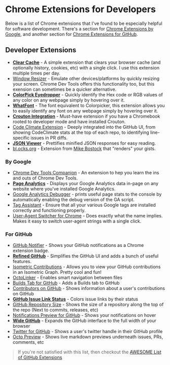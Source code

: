 # Chrome Extensions for Developers

Below is a list of Chrome extensions that I've found to be especially helpful for software development.  There's a section for [Chrome Extensions by Google](#by-google), and another section for [Chrome Extensions for GitHub](#for-github).

## Developer Extensions

* [**Clear Cache**](https://chrome.google.com/webstore/detail/clear-cache/cppjkneekbjaeellbfkmgnhonkkjfpdn) - A simple extension that clears your browser cache (and optionally history, cookies, etc) with a single click.  I use this extension multiple times per day.
* [Window Resizer](https://chrome.google.com/webstore/detail/window-resizer/kkelicaakdanhinjdeammmilcgefonfh) - Emulate other devices/platforms by quickly resizing your screen.  Chrome Dev Tools offers this functionality too, but this exension can sometimes be a quicker alternative.
* [**ColorPick Eyedropper**](https://chrome.google.com/webstore/detail/colorpick-eyedropper/ohcpnigalekghcmgcdcenkpelffpdolg) - Quickly identify the Hex code or RGB values of any color on any webpage simply by hovering over it.
* [**WhatFont**](https://chrome.google.com/webstore/detail/whatfont/jabopobgcpjmedljpbcaablpmlmfcogm) - The font equivalent to Colorpicker, this extension allows you to easily identify any font on any webpage simply by hovering over it.
* [**Crouton Integration**](https://chrome.google.com/webstore/detail/crouton-integration/gcpneefbbnfalgjniomfjknbcgkbijom) - Must-have extension if you have a Chromebook rooted to developer mode and have installed Crouton.
* [Code Climate Extension](https://chrome.google.com/webstore/detail/code-climate/phgahogocbnfilkegjdpohgkkjgahjgk) - Deeply integrated into the GitHub UI, from showing CodeClimate stats at the top of each repo, to identifying line-specific issues in PR diffs.
* [**JSON Viewer**](https://chrome.google.com/webstore/detail/json-viewer/gbmdgpbipfallnflgajpaliibnhdgobh) - Prettifies minified JSON responses for easy reading.
* [bl.ocks.org](https://chrome.google.com/webstore/detail/blocksorg/phjkbonaifennbfpmieeipknnkhaoiaf) - Extension from [Mike Bostock](https://github.com/mbostock) that "renders" your gists.

### By Google

* [Chrome Dev Tools Companion](https://chrome.google.com/webstore/detail/discover-devtools-compani/angkfkebojeancgemegoedelbnjgcgme) - An extension to hep you learn the ins and outs of Chrome Dev Tools.
* [**Page Analytics**](https://chrome.google.com/webstore/detail/page-analytics-by-google/fnbdnhhicmebfgdgglcdacdapkcihcoh) - Displays your Google Analytics data in-page on any website where you've installed Google Analytics.
* [Google Analytics Debugger](https://chrome.google.com/webstore/detail/google-analytics-debugger/jnkmfdileelhofjcijamephohjechhna) - prints useful page stats to the console by automatically enabling the debug version of the GA script.
* [Tag Assistant](https://chrome.google.com/webstore/detail/tag-assistant-by-google/kejbdjndbnbjgmefkgdddjlbokphdefk) - Ensure that all your various Google tags are installed correctly and functioning properly.
* [User-Agent Switcher for Chrome](https://chrome.google.com/webstore/detail/user-agent-switcher-for-c/djflhoibgkdhkhhcedjiklpkjnoahfmg) - Does exactly what the name implies.  Makes it easy to switch user-agent strings with a single click.

### For GitHub

* [GitHub Notifier](https://chrome.google.com/webstore/detail/notifier-for-github/lmjdlojahmbbcodnpecnjnmlddbkjhnn/related) - Shows your GitHub notifications as a Chrome extension badge.
* [**Refined GitHub**](https://chrome.google.com/webstore/detail/refined-github/hlepfoohegkhhmjieoechaddaejaokhf) - Simplifies the GitHub UI and adds a bunch of useful features.
* [Isometric Contributions](https://chrome.google.com/webstore/detail/isometric-contributions/mjoedlfflcchnleknnceiplgaeoegien) - Allows you to view your GitHub contributions in an Isometric Graph.  Pretty cool and fun!
* [OctoLinker](https://chrome.google.com/webstore/detail/octolinker/jlmafbaeoofdegohdhinkhilhclaklkp) - Enables smart navigation between files
* [Builds Tab for GitHub](https://chrome.google.com/webstore/detail/builds-tab-for-github/jnmdkbflmkjehkkdbjdfpmhgdafpcdkh) - Adds a Builds tab to GitHub
* [Contributors on GitHub](https://chrome.google.com/webstore/detail/contributors-on-github/cjbacdldhllelehomkmlniifaojgaeph/related) - Shows information about a user's contributions on GitHub
* [**GitHub Issue Link Status**](https://chrome.google.com/webstore/detail/github-issue-link-status/nbiddhncecgemgccalnoanpnenalmkic) - Colors issue links by their status
* [GitHub Repository Size](https://chrome.google.com/webstore/detail/github-repository-size/apnjnioapinblneaedefcnopcjepgkci) - Shows the size of a repository along the top of the repo (Next to commits, releases, etc)
* [Notifications Preview for GitHub](https://chrome.google.com/webstore/detail/notifications-preview-for/kgilejfahkjidpaclkepbdoeioeohfmj) - Shows your notifications on hover
* [**Wide GitHub**](https://chrome.google.com/webstore/detail/wide-github/kaalofacklcidaampbokdplbklpeldpj) - Expands the GitHub interface to the full width of your browser
* [Twitter for GitHub](https://chrome.google.com/webstore/detail/twitter-for-github/joalalcafnlmimkfkihjbdgmphgedojc/related) - Shows a user's twitter handle in their GitHub profile
* [Octo Preview](https://chrome.google.com/webstore/detail/octo-preview/elomekmlfonmdhmpmdfldcjgdoacjcba) - Shows live markdown previews underneath issues, PRs, comments, etc

 > If you're not satisfied with this list, then checkout the [AWESOME List of GitHub Extensions](https://github.com/stefanbuck/awesome-browser-extensions-for-github)
